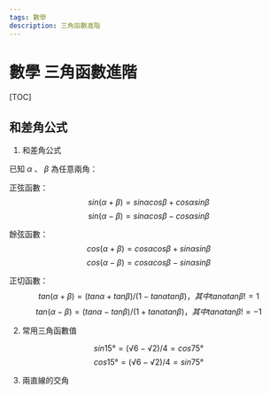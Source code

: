 ```yaml
---
tags: 數學
description: 三角函數進階
---
```


# 數學 三角函數進階

[TOC]

## 和差角公式

1. 和差角公式

已知 $α$ 、 $β$ 為任意兩角：

正弦函數：
$$ sin(α+β) = sinα cosβ + cosα sinβ $$
$$ sin(α-β) = sinα cosβ - cosα sinβ $$

餘弦函數：
$$ cos(α+β) = cosα cosβ + sinα sinβ $$
$$ cos(α-β) = cosα cosβ - sinα sinβ $$

正切函數：
$$ tan(α+β) = (tanα + tanβ) / (1 - tanα tanβ)，其中tanα tanβ != 1 $$
$$ tan(α-β) = (tanα - tanβ) / (1 + tanα tanβ)，其中tanα tanβ != -1 $$

2. 常用三角函數值

$$ sin15° = (√6 - √2) / 4 = cos75° $$
$$ cos15° = (√6 - √2) / 4 = sin75° $$

3. 兩直線的交角



##